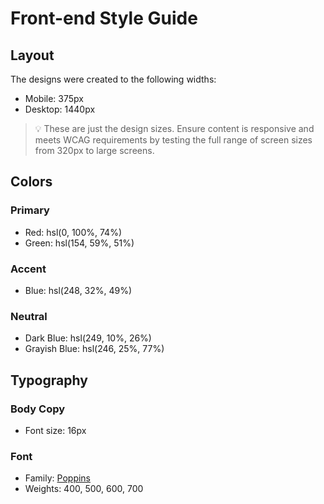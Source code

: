 # Front-end Style Guide
## Layout
The designs were created to the following widths:
- Mobile: 375px
- Desktop: 1440px
> 💡 These are just the design sizes. Ensure content is responsive and meets WCAG requirements by testing the full range of screen sizes from 320px to large screens.
## Colors
### Primary
- Red: hsl(0, 100%, 74%) 
- Green: hsl(154, 59%, 51%)
### Accent
- Blue: hsl(248, 32%, 49%)
### Neutral
- Dark Blue: hsl(249, 10%, 26%) 
- Grayish Blue: hsl(246, 25%, 77%)
## Typography
### Body Copy
- Font size: 16px
### Font
- Family: [Poppins](https://fonts.google.com/specimen/Poppins)
- Weights: 400, 500, 600, 700